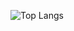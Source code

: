 


![Top Langs](https://github-readme-stats.vercel.app/api/top-langs/?username=rafi-ardian&layout=compact)



